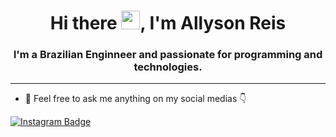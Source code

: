 <h1 align="center">Hi there <img src="https://raw.githubusercontent.com/kaueMarques/kaueMarques/master/hi.gif" width="30px">, I'm Allyson Reis</h1>
<h3 align="center">I'm a Brazilian Enginneer and passionate for programming and technologies.</h3>
<hr>

- 💬 Feel free to ask me anything on my social medias 👇

[![Instagram Badge](https://img.shields.io/badge/@allysonreeis-follow%20me-blueviolet?style=flat-square&logo=instagram&logoColor=white)](https://instagram.com/allysonreeis) 

<!--
**allysonreeis/allysonreeis** is a ✨ _special_ ✨ repository because its `README.md` (this file) appears on your GitHub profile.

Here are some ideas to get you started:

- 🔭 I’m currently working on ...
- 🌱 I’m currently learning ...
- 👯 I’m looking to collaborate on ...
- 🤔 I’m looking for help with ...
- 💬 Ask me about ...
- 📫 How to reach me: ...
- 😄 Pronouns: ...
- ⚡ Fun fact: ...
-->
